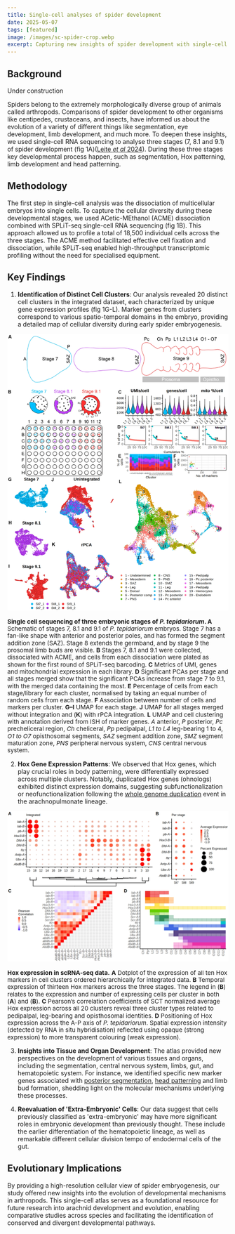 ```yaml
---
title: Single-cell analyses of spider development
date: 2025-05-07
tags: [featured]
image: /images/sc-spider-crop.webp
excerpt: Capturing new insights of spider development with single-cell RNA sequencing
---
```


## Background

Under construction

Spiders belong to the extremely morphologically diverse group of animals called arthropods. Comparisons of spider development to other organisms like centipedes, crustaceans, and insects, have informed us about the evolution of a variety of different things like segmentation, eye development, limb development, and much more. To deepen these insights, we used single-cell RNA sequencing to analyse three stages (7, 8.1 and 9.1) of spider development (fig 1A)(<a href="https://evodevojournal.biomedcentral.com/articles/10.1186/s13227-024-00224-4" target="_blank" rel="noopener noreferrer">Leite <i>et al</i> 2024</a>). During these three stages key developmental process happen, such as segmentation, Hox patterning, limb development and head patterning.

##  Methodology
The first step in single-cell analysis was the dissociation of multicellular embryos into single cells. To capture the cellular diversity during these developmental stages, we used ACetic-MEthanol (ACME) dissociation combined with SPLiT-seq single-cell RNA sequencing (fig 1B). This approach allowed us to profile a total of 18,500 individual cells across the three stages. The ACME method facilitated effective cell fixation and dissociation, while SPLiT-seq enabled high-throughput transcriptomic profiling without the need for specialised equipment.

## Key Findings

1. **Identification of Distinct Cell Clusters**:
   Our analysis revealed 20 distinct cell clusters in the integrated dataset, each characterized by unique gene expression profiles (fig 1G-L). Marker genes from clusters correspond to various spatio-temporal domains in the embryo, providing a detailed map of cellular diversity during early spider embryogenesis.

![Spider single cell sequencing](/images/spider-sc-fig1.webp)
<p style="text-align:left; font-size: 0.85rem; line-height: 1.2;"><b>Single cell sequencing of three embryonic stages of <i>P. tepidariorum</i>. </b><b>A</b> Schematic of stages 7, 8.1 and 9.1 of <i>P. tepidariorum</i> embryos. Stage 7 has a fan-like shape with anterior and posterior poles, and has formed the segment addition zone (SAZ). Stage 8 extends the germband, and by stage 9 the prosomal limb buds are visible. <b>B</b> Stages 7, 8.1 and 9.1 were collected, dissociated with ACME, and cells from each dissociation were plated as shown for the first round of SPLiT-seq barcoding. <b>C</b> Metrics of UMI, genes and mitochondrial expression in each library. <b>D</b> Significant PCAs per stage and all stages merged show that the significant PCAs increase from stage 7 to 9.1, with the merged data containing the most. <b>E</b> Percentage of cells from each stage/library for each cluster, normalised by taking an equal number of random cells from each stage. <b>F</b> Association between number of cells and markers per cluster. <b>G–I</b> UMAP for each stage. <b>J</b> UMAP for all stages merged without integration and (<b>K</b>) with rPCA integration. <b>L</b> UMAP and cell clustering with annotation derived from ISH of marker genes. <i>A</i> anterior, <i>P</i> posterior, <i>Pc</i> precheliceral region, <i>Ch</i> cheliceral, <i>Pp</i> pedipalpal, <i>L1 to L4</i> leg-bearing 1 to 4, <i>O1 to O7</i> opisthosomal segments, <i>SAZ</i> segment addition zone, <i>SMZ</i> segment maturation zone, <i>PNS</i> peripheral nervous system, <i>CNS</i> central nervous system.</p>

2. **Hox Gene Expression Patterns**:
   We observed that Hox genes, which play crucial roles in body patterning, were differentially expressed across multiple clusters. Notably, duplicated Hox genes (ohnologs) exhibited distinct expression domains, suggesting subfunctionalization or neofunctionalization following the [whole genome duplication](/spider-wgd) event in the arachnopulmonate lineage.

![Single cell Hox analysis](/images/spider-sc-fig2.webp)
<p style="text-align:left; font-size: 0.85rem; line-height: 1.2;"><b>Hox expression in scRNA-seq data.</b>  <b>A</b> Dotplot of the expression of all ten Hox markers in cell clusters ordered hierarchically for integrated data. <b>B</b> Temporal expression of thirteen Hox markers across the three stages. The legend in (<b>B</b>) relates to the expression and number of expressing cells per cluster in both (<b>A</b>) and (<b>B</b>). <b>C</b> Pearson’s correlation coefficients of SCT normalized average Hox expression across all 20 clusters reveal three cluster types related to pedipalpal, leg-bearing and opisthosomal identities. <b>D</b> Positioning of Hox expression across the A-P axis of <i>P. tepidariorum</i>. Spatial expression intensity (detected by RNA in situ hybridisation) reflected using opaque (strong expression) to more transparent colouring (weak expression).</p>

3. **Insights into Tissue and Organ Development**:
   The atlas provided new perspectives on the development of various tissues and organs, including the segmentation, central nervous system, limbs, gut, and hematopoietic system. For instance, we identified specific new marker genes associated with [posterior segmentation](/spider-segmentation), [head patterning](/spider-eyes) and limb bud formation, shedding light on the molecular mechanisms underlying these processes.

4. **Reevaluation of 'Extra-Embryonic' Cells**:
   Our data suggest that cells previously classified as 'extra-embryonic' may have more significant roles in embryonic development than previously thought. These include the earlier differentiation of the hematopoietic lineage, as well as remarkable different cellular division tempo of endodermal cells of the gut.

## Evolutionary Implications
By providing a high-resolution cellular view of spider embryogenesis, our study offered new insights into the evolution of developmental mechanisms in arthropods. This single-cell atlas serves as a foundational resource for future research into arachnid development and evolution, enabling comparative studies across species and facilitating the identification of conserved and divergent developmental pathways.